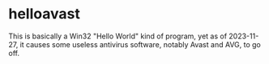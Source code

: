 # helloavast
This is basically a Win32 "Hello World" kind of program, yet as of 2023-11-27, it causes some useless antivirus software, notably Avast and AVG, to go off.
